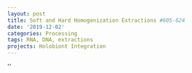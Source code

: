 ```yaml
---
layout: post
title: Soft and Hard Homogenization Extractions #605-624
date: '2019-12-02'
categories: Processing
tags: RNA, DNA, extractions
projects: Holobiont Integration
---
```



''



